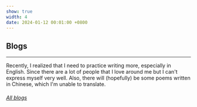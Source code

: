 ```yaml
---
show: true
width: 4
date: 2024-01-12 00:01:00 +0800
---
```

<div class="p-4">
    <h2>Blogs</h2>
    <hr />
    <p>
        Recently, I realized that I need to practice writing more, especially in English. Since there are a lot of people that I love around me but I can't express myself very well. Also, there will (hopefully) be some poems written in Chinese, which I'm unable to translate. 
    </p>
    <h6 class="d-block p-3 mt-0 text-right">
        <a href="blogs.html">All blogs <i class="fas fa-angle-double-right"></i></a>
    </h6>
</div>
